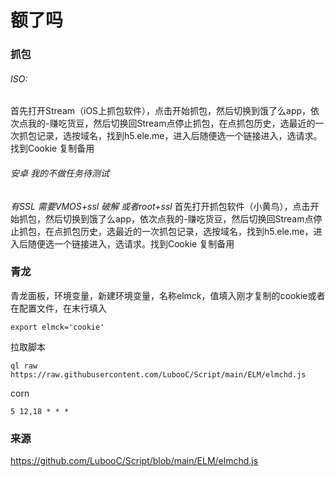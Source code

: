 # 额了吗
### 抓包
###### ISO:
首先打开Stream（iOS上抓包软件），点击开始抓包，然后切换到饿了么app，依次点我的-赚吃货豆，然后切换回Stream点停止抓包，在点抓包历史，选最近的一次抓包记录，选按域名，找到h5.ele.me，进入后随便选一个链接进入，选请求。找到Cookie 复制备用

###### 安卓 我的不做任务待测试
*有SSL 需要VMOS+ssl 破解 或者root+ssl*
首先打开抓包软件（小黄鸟），点击开始抓包，然后切换到饿了么app，依次点我的-赚吃货豆，然后切换回Stream点停止抓包，在点抓包历史，选最近的一次抓包记录，选按域名，找到h5.ele.me，进入后随便选一个链接进入，选请求。找到Cookie 复制备用

### 青龙
青龙面板，环境变量，新建环境变量，名称elmck，值填入刚才复制的cookie或者
在配置文件，在末行填入
```
export elmck='cookie'
```
拉取脚本
```
ql raw https://raw.githubusercontent.com/LubooC/Script/main/ELM/elmchd.js
```
corn
```
5 12,18 * * *
```

### 来源
https://github.com/LubooC/Script/blob/main/ELM/elmchd.js
